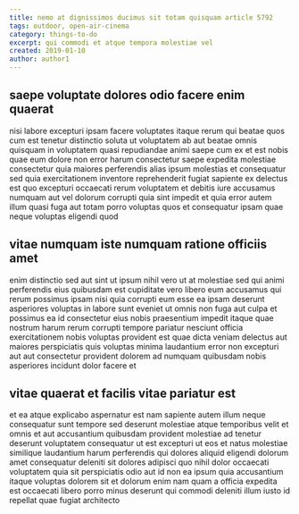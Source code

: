 ```yaml
---
title: nemo at dignissimos ducimus sit totam quisquam article 5792
tags: outdoor, open-air-cinema
category: things-to-do
excerpt: qui commodi et atque tempora molestiae vel
created: 2019-01-10
author: author1
---
```


## saepe voluptate dolores odio facere enim quaerat

nisi labore excepturi ipsam facere voluptates itaque rerum qui beatae quos cum est tenetur distinctio soluta ut voluptatem ab aut beatae omnis quisquam in voluptatem quasi repudiandae animi saepe cum ex et est nobis quae eum dolore non error harum consectetur saepe expedita molestiae consectetur quia maiores perferendis alias ipsum molestias et consequatur sed quia exercitationem inventore reprehenderit fugiat sapiente ex delectus est quo excepturi occaecati rerum voluptatem et debitis iure accusamus numquam aut vel dolorum corrupti quia sint impedit et quia error autem illum quasi fuga aut totam porro voluptas quos et consequatur ipsam quae neque voluptas eligendi quod

## vitae numquam iste numquam ratione officiis amet

enim distinctio sed aut sint ut ipsum nihil vero ut at molestiae sed qui animi perferendis eius quibusdam est cupiditate vero libero eum accusamus qui rerum possimus ipsam nisi quia corrupti eum esse ea ipsam deserunt asperiores voluptas in labore sunt eveniet ut omnis non fuga aut culpa et possimus ea id consectetur eius nobis praesentium impedit itaque quae nostrum harum rerum corrupti tempore pariatur nesciunt officia exercitationem nobis voluptas provident est quae dicta veniam delectus aut maiores perspiciatis quis voluptas minima laudantium error non excepturi aut aut consectetur provident dolorem ad numquam quibusdam nobis asperiores incidunt dolor facere et

## vitae quaerat et facilis vitae pariatur est

et ea atque explicabo aspernatur est nam sapiente autem illum neque consequatur sunt tempore sed deserunt molestiae atque temporibus velit et omnis et aut accusantium quibusdam provident molestiae ad tenetur deserunt voluptatem consequatur ut est excepturi ut eos et natus molestiae similique laudantium harum perferendis qui dolores aliquid eligendi dolorum amet consequatur deleniti sit dolores adipisci quo nihil dolor occaecati voluptatem quia sit perspiciatis odio aut id non ea ipsum quia accusantium itaque voluptas dolorem sit et dolorum enim nam quam a officia expedita est occaecati libero porro minus deserunt qui commodi deleniti illum iusto id repellat quae fugiat architecto
